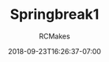 ---
title: "Springbreak1"
date: 2018-09-23T16:26:37-07:00
draft: false
author: "RCMakes"
client: "RCMakes"
youtubeURL: "AejioCwt1Eg"
videoName: "Spring Break 2018"
videoDescription: "Short video of the RCMakes spring break 2018 trip"
iframe: '<iframe width="560" height="315" src="https://www.youtube.com/embed/AejioCwt1Eg" frameborder="0" allow="autoplay; encrypted-media" allowfullscreen></iframe>'
embedLink: "https://www.youtube.com/embed/AejioCwt1Eg"
---